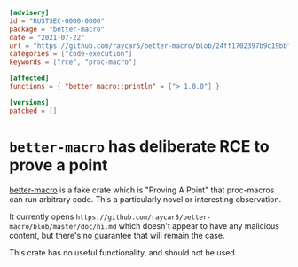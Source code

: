 ```toml
[advisory]
id = "RUSTSEC-0000-0000"
package = "better-macro"
date = "2021-07-22"
url = "https://github.com/raycar5/better-macro/blob/24ff1702397b9c19bbfa4c660e2316cd77d3b900/src/lib.rs#L36-L38"
categories = ["code-execution"]
keywords = ["rce", "proc-macro"]

[affected]
functions = { "better_macro::println" = ["> 1.0.0"] }

[versions]
patched = []
```

# `better-macro` has deliberate RCE to prove a point

[better-macro](https://crates.io/crates/better-macro) is a fake crate which is
"Proving A Point" that proc-macros can run arbitrary code. This a particularly
novel or interesting observation.

It currently opens `https://github.com/raycar5/better-macro/blob/master/doc/hi.md`
which doesn't appear to have any malicious content, but there's no guarantee that
will remain the case.

This crate has no useful functionality, and should not be used.
